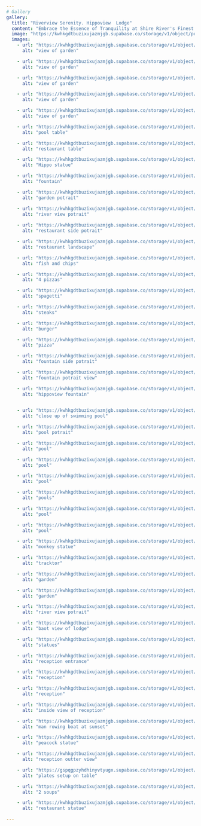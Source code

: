 ```yaml
---
# Gallery
gallery:
  title: "Riverview Serenity. Hippoview  Lodge"
  content: "Embrace the Essence of Tranquility at Shire River's Finest Hotel. Hippoview  Lodge Beckons You to Unwind in Unrivaled Luxury and Serenity."
  image: "https://kwhkgdtbuzixujazmjgb.supabase.co/storage/v1/object/public/hippoviewpics/Gallery/IMG_9188.jpg"
  images:
    - url: "https://kwhkgdtbuzixujazmjgb.supabase.co/storage/v1/object/public/hippoviewpics/Gallery/IMG_9436.jpg"
      alt: "view of garden"

    - url: "https://kwhkgdtbuzixujazmjgb.supabase.co/storage/v1/object/public/hippoviewpics/Gallery/IMG_9821.jpg"
      alt: "view of garden"

    - url: "https://kwhkgdtbuzixujazmjgb.supabase.co/storage/v1/object/public/hippoviewpics/Gallery/IMG_9825.jpg"
      alt: "view of garden"

    - url: "https://kwhkgdtbuzixujazmjgb.supabase.co/storage/v1/object/public/hippoviewpics/Gallery/IMG_9419.jpg"
      alt: "view of garden"

    - url: "https://kwhkgdtbuzixujazmjgb.supabase.co/storage/v1/object/public/hippoviewpics/Gallery/IMG_9713.jpg"
      alt: "view of garden"

    - url: "https://kwhkgdtbuzixujazmjgb.supabase.co/storage/v1/object/public/hippoviewpics/Gallery/IMG_9127.jpg"
      alt: "pool table"

    - url: "https://kwhkgdtbuzixujazmjgb.supabase.co/storage/v1/object/public/hippoviewpics/Gallery/IMG_9125.jpg"
      alt: "restaurant table"

    - url: "https://kwhkgdtbuzixujazmjgb.supabase.co/storage/v1/object/public/hippoviewpics/Gallery/IMG_9121.jpg"
      alt: "Hippo statue"

    - url: "https://kwhkgdtbuzixujazmjgb.supabase.co/storage/v1/object/public/hippoviewpics/Gallery/IMG_8706.jpg"
      alt: "fountain"

    - url: "https://kwhkgdtbuzixujazmjgb.supabase.co/storage/v1/object/public/hippoviewpics/Gallery/IMG_5516.jpg"
      alt: "garden potrait"

    - url: "https://kwhkgdtbuzixujazmjgb.supabase.co/storage/v1/object/public/hippoviewpics/Gallery/IMG_5521.jpg"
      alt: "river view potrait"
    
    - url: "https://kwhkgdtbuzixujazmjgb.supabase.co/storage/v1/object/public/hippoviewpics/Restaurant%20/IMG_5742.jpg"
      alt: "restaurant side potrait"

    - url: "https://kwhkgdtbuzixujazmjgb.supabase.co/storage/v1/object/public/hippoviewpics/Restaurant%20/IMG_5830.jpg"
      alt: "restaurant landscape"

    - url: "https://kwhkgdtbuzixujazmjgb.supabase.co/storage/v1/object/public/hippoviewpics/Restaurant%20/IMG_8636.jpg"
      alt: "fish and chips"

    - url: "https://kwhkgdtbuzixujazmjgb.supabase.co/storage/v1/object/public/hippoviewpics/Restaurant%20/IMG_5491.jpg"
      alt: "4 pizzas"

    - url: "https://kwhkgdtbuzixujazmjgb.supabase.co/storage/v1/object/public/hippoviewpics/Restaurant%20/IMG_4113.jpg"
      alt: "spagetti"

    - url: "https://kwhkgdtbuzixujazmjgb.supabase.co/storage/v1/object/public/hippoviewpics/Restaurant%20/IMG_4107.jpg"
      alt: "steaks"

    - url: "https://kwhkgdtbuzixujazmjgb.supabase.co/storage/v1/object/public/hippoviewpics/Restaurant%20/IMG_3813.jpg"
      alt: "burger"

    - url: "https://kwhkgdtbuzixujazmjgb.supabase.co/storage/v1/object/public/hippoviewpics/Restaurant%20/IMG_3674.jpg"
      alt: "pizza"

    - url: "https://kwhkgdtbuzixujazmjgb.supabase.co/storage/v1/object/public/hippoviewpics/Gallery/IMG_5837.jpg"
      alt: "fountain side potrait"

    - url: "https://kwhkgdtbuzixujazmjgb.supabase.co/storage/v1/object/public/hippoviewpics/Gallery/IMG_5841.jpg"
      alt: "fountain potrait view"

    - url: "https://kwhkgdtbuzixujazmjgb.supabase.co/storage/v1/object/public/hippoviewpics/Gallery/IMG_5678.jpg"
      alt: "hippoview fountain"

    
    - url: "https://kwhkgdtbuzixujazmjgb.supabase.co/storage/v1/object/public/hippoviewpics/Pool/IMG_8981.jpg"
      alt: "close up of swimming pool"

    - url: "https://kwhkgdtbuzixujazmjgb.supabase.co/storage/v1/object/public/hippoviewpics/Pool/IMG_5536.jpg"
      alt: "pool potrait"

    - url: "https://kwhkgdtbuzixujazmjgb.supabase.co/storage/v1/object/public/hippoviewpics/Pool/IMG_3779.jpg"
      alt: "pool"

    - url: "https://kwhkgdtbuzixujazmjgb.supabase.co/storage/v1/object/public/hippoviewpics/Pool/IMG_5883.jpg"
      alt: "pool"

    - url: "https://kwhkgdtbuzixujazmjgb.supabase.co/storage/v1/object/public/hippoviewpics/Pool/IMG_5885.jpg"
      alt: "pool"

    - url: "https://kwhkgdtbuzixujazmjgb.supabase.co/storage/v1/object/public/hippoviewpics/Pool/IMG_8979.jpg"
      alt: "pools"

    - url: "https://kwhkgdtbuzixujazmjgb.supabase.co/storage/v1/object/public/hippoviewpics/Pool/IMG_8981.jpg"
      alt: "pool"

    - url: "https://kwhkgdtbuzixujazmjgb.supabase.co/storage/v1/object/public/hippoviewpics/Pool/IMG_9704.jpg"
      alt: "pool"

    - url: "https://kwhkgdtbuzixujazmjgb.supabase.co/storage/v1/object/public/hippoviewpics/Gallery/IMG_9105.jpg"
      alt: "monkey statue"

    - url: "https://kwhkgdtbuzixujazmjgb.supabase.co/storage/v1/object/public/hippoviewpics/Gallery/IMG_8972.jpg"
      alt: "tracktor"

    - url: "https://kwhkgdtbuzixujazmjgb.supabase.co/storage/v1/object/public/hippoviewpics/Gallery/IMG_5858.jpg"
      alt: "garden"

    - url: "https://kwhkgdtbuzixujazmjgb.supabase.co/storage/v1/object/public/hippoviewpics/Gallery/IMG_5841.jpg"
      alt: "garden"

    - url: "https://kwhkgdtbuzixujazmjgb.supabase.co/storage/v1/object/public/hippoviewpics/Gallery/IMG_5485.jpg"
      alt: "river view potrait"

    - url: "https://kwhkgdtbuzixujazmjgb.supabase.co/storage/v1/object/public/hippoviewpics/Gallery/IMG_8616.jpg"
      alt: "baot view of lodge"

    - url: "https://kwhkgdtbuzixujazmjgb.supabase.co/storage/v1/object/public/hippoviewpics/Gallery/IMG_9451.jpg"
      alt: "statues"

    - url: "https://kwhkgdtbuzixujazmjgb.supabase.co/storage/v1/object/public/hippoviewpics/Reception%20/IMG_9074.jpg"
      alt: "reception entrance"

    - url: "https://kwhkgdtbuzixujazmjgb.supabase.co/storage/v1/object/public/hippoviewpics/Reception%20/IMG_9678.jpg"
      alt: "reception"

    - url: "https://kwhkgdtbuzixujazmjgb.supabase.co/storage/v1/object/public/hippoviewpics/Reception%20/IMG_5805.jpg"
      alt: "reception"

    - url: "https://kwhkgdtbuzixujazmjgb.supabase.co/storage/v1/object/public/hippoviewpics/Reception%20/IMG_5889.jpg"
      alt: "inside view of reception"

    - url: "https://kwhkgdtbuzixujazmjgb.supabase.co/storage/v1/object/public/hippoviewpics/Restaurant%20/IMG_5821.jpg"
      alt: "man rowing boat at sunset"

    - url: "https://kwhkgdtbuzixujazmjgb.supabase.co/storage/v1/object/public/hippoviewpics/Reception%20/IMG_9268.jpg"
      alt: "peacock statue"

    - url: "https://kwhkgdtbuzixujazmjgb.supabase.co/storage/v1/object/public/hippoviewpics/Reception%20/IMG_9458.jpg"
      alt: "reception outter view"

    - url: "https://gspqgpzyhdhinyvtyugx.supabase.co/storage/v1/object/public/images/galleryPage/plates-setup-on-table.jpg"
      alt: "plates setup on table"

    - url: "https://kwhkgdtbuzixujazmjgb.supabase.co/storage/v1/object/public/hippoviewpics/Restaurant%20/IMG_5737.jpg"
      alt: "2 soups"

    - url: "https://kwhkgdtbuzixujazmjgb.supabase.co/storage/v1/object/public/hippoviewpics/Restaurant%20/IMG_5494.jpg"
      alt: "restaurant statue"
  
---
```

